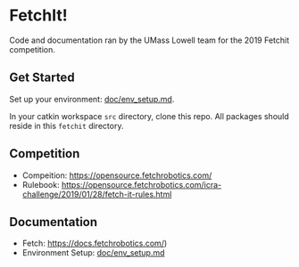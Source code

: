 # FetchIt!

Code and documentation ran by the UMass Lowell team for the 2019  Fetchit competition.

## Get Started

Set up your environment: [doc/env_setup.md](doc/env_setup.md).

In your catkin workspace `src` directory, clone this repo. All packages should reside in this `fetchit` directory.

## Competition

- Compeition: https://opensource.fetchrobotics.com/
- Rulebook: https://opensource.fetchrobotics.com/icra-challenge/2019/01/28/fetch-it-rules.html

## Documentation

- Fetch: https://docs.fetchrobotics.com/)
- Environment Setup: [doc/env_setup.md](doc/env_setup.md)
